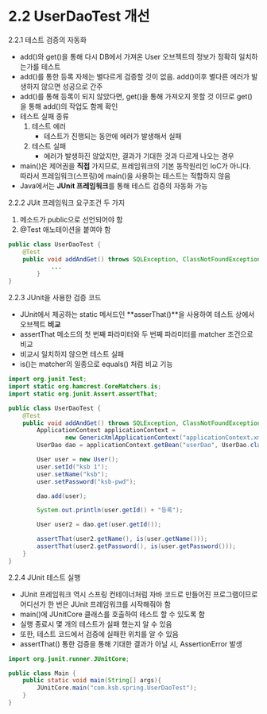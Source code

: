 # 2.2 UserDaoTest 개선

2.2.1 테스트 검증의 자동화

- add()와 get()을 통해 다시 DB에서 가져온 User 오브젝트의 정보가 정확히 일치하는가를 테스트
- add()를 통한 등록 자체는 별다르게 검증할 것이 없음. add()이후 별다른 에러가 발생하지 않으면 성공으로 간주
- add()를 통해 등록이 되지 않았다면, get()을 통해 가져오지 못할 것 이므로 get()을 통해 add()의 작업도 함께 확인
- 테스트 실패 종류
    1. 테스트 에러
        - 테스트가 진행되는 동안에 에러가 발생해서 실패
    2. 테스트 실패
        - 에러가 발생하진 않았지만, 결과가 기대한 것과 다르게 나오는 경우
- main()은 제어권을 **직접** 가지므로, 프레임워크의 기본 동작원리인 IoC가 아니다. 따라서 프레임워크(스프링)에 main()을 사용하는 테스트는 적합하지 않음
- Java에서는 **JUnit 프레임워크**를 통해 테스트 검증의 자동화 가능

2.2.2 JUit 프레임워크 요구조건 두 가지

1. 메소드가 public으로 선언되어야 함
2. @Test 애노테이션을 붙여야 함

```java
public class UserDaoTest {
    @Test
    public void addAndGet() throws SQLException, ClassNotFoundException {
		    ...
		}
}
```

2.2.3 JUnit을 사용한 검증 코드

- JUnit에서 제공하는 static 메서드인 **asserThat()**을 사용하여 테스트 상에서 오브젝트 **비교**
- assertThat 메소드의 첫 번째 파라미터와 두 번째 파라미터를 matcher 조건으로 비교
- 비교시 일치하지 않으면 테스트 실패
- is()는 matcher의 일종으로 equals() 처럼 비교 기능

```java
import org.junit.Test;
import static org.hamcrest.CoreMatchers.is;
import static org.junit.Assert.assertThat;

public class UserDaoTest {
    @Test
    public void addAndGet() throws SQLException, ClassNotFoundException {
        ApplicationContext applicationContext =
                new GenericXmlApplicationContext("applicationContext.xml");
        UserDao dao = applicationContext.getBean("userDao", UserDao.class);

        User user = new User();
        user.setId("ksb 1");
        user.setName("ksb");
        user.setPassword("ksb-pwd");

        dao.add(user);

        System.out.println(user.getId() + "등록");

        User user2 = dao.get(user.getId());

        assertThat(user2.getName(), is(user.getName()));
        assertThat(user2.getPassword(), is(user.getPassword()));
    }
}
```

2.2.4 JUnit 테스트 실행

- JUnit 프레임워크 역시 스프링 컨테이너처럼 자바 코드로 만들어진 프로그램이므로 어디선가 한 번은 JUnit 프레임워크를 시작해줘야 함
- main()에 JUnitCore 클래스를 호출하여 테스트 할 수 있도록 함
- 실행 종료시 몇 개의 테스트가 실패 했는지 알 수 있음
- 또한, 테스트 코드에서 검증에 실패한 위치를 알 수 있음
- assertThat() 통한 검증을 통해 기대한 결과가 아닐 시, AssertionError 발생

```java
import org.junit.runner.JUnitCore;

public class Main {
    public static void main(String[] args){
        JUnitCore.main("com.ksb.spring.UserDaoTest");
    }
}
```
